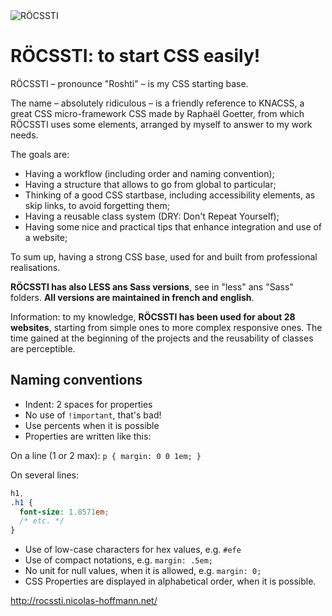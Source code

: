 <img src="http://rocssti.nicolas-hoffmann.net/Rocssti_logo.png" alt="RÖCSSTI" />

# RÖCSSTI: to start CSS easily!

RÖCSSTI – pronounce "Roshti" – is my CSS starting base.

The name – absolutely ridiculous – is a friendly reference to KNACSS, a great CSS micro-framework CSS made by Raphaël Goetter, from which RÖCSSTI uses some elements, arranged by myself to answer to my work needs.

The goals are:

- Having a workflow (including order and naming convention);
- Having a structure that allows to go from global to particular;
- Thinking of a good CSS startbase, including accessibility elements, as skip links, to avoid forgetting them;
- Having a reusable class system (DRY: Don't Repeat Yourself);
- Having some nice and practical tips that enhance integration and use of a website;
 
To sum up, having a strong CSS base, used for and built from professional realisations.

**RÖCSSTI has also LESS ans Sass versions**, see in "less" ans "Sass" folders. **All versions are maintained in french and english**.

Information: to my knowledge, **RÖCSSTI has been used for about 28 websites**, starting from simple ones to more complex responsive ones. The time gained at the beginning of the projects and the reusability of classes are perceptible.

## Naming conventions

- Indent: 2 spaces for properties
- No use of `!important`, that's bad!
- Use percents when it is possible
- Properties are written like this:

On a line (1 or 2 max): `p { margin: 0 0 1em; }`

On several lines:
```css
h1,
.h1 {
  font-size: 1.8571em;
  /* etc. */
}
```

- Use of low-case characters for hex values, e.g. `#efe`
- Use of compact notations, e.g. `margin: .5em;`
- No unit for null values, when it is allowed, e.g. `margin: 0;`
- CSS Properties are displayed in alphabetical order, when it is possible.

http://rocssti.nicolas-hoffmann.net/
